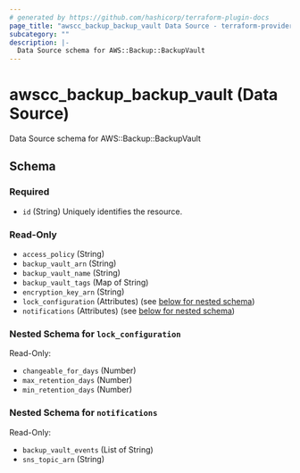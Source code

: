 ```yaml
---
# generated by https://github.com/hashicorp/terraform-plugin-docs
page_title: "awscc_backup_backup_vault Data Source - terraform-provider-awscc"
subcategory: ""
description: |-
  Data Source schema for AWS::Backup::BackupVault
---
```


# awscc_backup_backup_vault (Data Source)

Data Source schema for AWS::Backup::BackupVault



<!-- schema generated by tfplugindocs -->
## Schema

### Required

- `id` (String) Uniquely identifies the resource.

### Read-Only

- `access_policy` (String)
- `backup_vault_arn` (String)
- `backup_vault_name` (String)
- `backup_vault_tags` (Map of String)
- `encryption_key_arn` (String)
- `lock_configuration` (Attributes) (see [below for nested schema](#nestedatt--lock_configuration))
- `notifications` (Attributes) (see [below for nested schema](#nestedatt--notifications))

<a id="nestedatt--lock_configuration"></a>
### Nested Schema for `lock_configuration`

Read-Only:

- `changeable_for_days` (Number)
- `max_retention_days` (Number)
- `min_retention_days` (Number)


<a id="nestedatt--notifications"></a>
### Nested Schema for `notifications`

Read-Only:

- `backup_vault_events` (List of String)
- `sns_topic_arn` (String)


